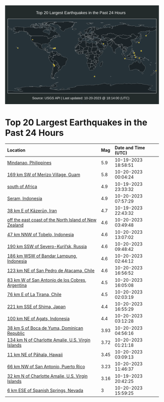 ![Map](./map.png)

# Top 20 Largest Earthquakes in the Past 24 Hours

| Location | Mag | Date and Time (UTC) |
|:---|:---|:---|
| [Mindanao, Philippines](https://earthquake.usgs.gov/earthquakes/eventpage/us6000lgpg) | 5.9 | 10-19-2023 18:58:51 |
| [169 km SW of Merizo Village, Guam](https://earthquake.usgs.gov/earthquakes/eventpage/us6000lgrt) | 5.8 | 10-20-2023 00:04:24 |
| [south of Africa](https://earthquake.usgs.gov/earthquakes/eventpage/us6000lgrl) | 4.9 | 10-19-2023 23:33:32 |
| [Seram, Indonesia](https://earthquake.usgs.gov/earthquakes/eventpage/us6000lgu3) | 4.9 | 10-20-2023 07:57:29 |
| [38 km E of Kāzerūn, Iran](https://earthquake.usgs.gov/earthquakes/eventpage/us6000lgre) | 4.7 | 10-19-2023 22:43:32 |
| [off the east coast of the North Island of New Zealand](https://earthquake.usgs.gov/earthquakes/eventpage/us6000lgt7) | 4.6 | 10-20-2023 03:49:48 |
| [47 km NNW of Tobelo, Indonesia](https://earthquake.usgs.gov/earthquakes/eventpage/us6000lgw8) | 4.6 | 10-20-2023 13:07:02 |
| [190 km SSW of Severo-Kuril’sk, Russia](https://earthquake.usgs.gov/earthquakes/eventpage/us6000lgvk) | 4.6 | 10-20-2023 09:48:42 |
| [186 km WSW of Bandar Lampung, Indonesia](https://earthquake.usgs.gov/earthquakes/eventpage/us6000lgsp) | 4.6 | 10-20-2023 02:44:12 |
| [123 km NE of San Pedro de Atacama, Chile](https://earthquake.usgs.gov/earthquakes/eventpage/us6000lgz3) | 4.6 | 10-20-2023 16:56:52 |
| [83 km W of San Antonio de los Cobres, Argentina](https://earthquake.usgs.gov/earthquakes/eventpage/us6000lgyz) | 4.5 | 10-20-2023 16:05:08 |
| [76 km E of La Tirana, Chile](https://earthquake.usgs.gov/earthquakes/eventpage/us6000lgse) | 4.5 | 10-20-2023 02:03:19 |
| [221 km SSE of Shima, Japan](https://earthquake.usgs.gov/earthquakes/eventpage/us6000lgz4) | 4.4 | 10-20-2023 16:55:29 |
| [100 km NE of Agats, Indonesia](https://earthquake.usgs.gov/earthquakes/eventpage/us6000lgsy) | 4.4 | 10-20-2023 03:12:28 |
| [38 km S of Boca de Yuma, Dominican Republic](https://earthquake.usgs.gov/earthquakes/eventpage/pr2023293001) | 3.93 | 10-20-2023 04:56:16 |
| [134 km N of Charlotte Amalie, U.S. Virgin Islands](https://earthquake.usgs.gov/earthquakes/eventpage/pr2023293000) | 3.72 | 10-20-2023 01:21:18 |
| [11 km NE of Pāhala, Hawaii](https://earthquake.usgs.gov/earthquakes/eventpage/hv73614597) | 3.45 | 10-20-2023 03:09:13 |
| [66 km NW of San Antonio, Puerto Rico](https://earthquake.usgs.gov/earthquakes/eventpage/pr71429313) | 3.23 | 10-20-2023 11:46:37 |
| [32 km N of Charlotte Amalie, U.S. Virgin Islands](https://earthquake.usgs.gov/earthquakes/eventpage/pr71429268) | 3.16 | 10-19-2023 20:42:25 |
| [6 km ESE of Spanish Springs, Nevada](https://earthquake.usgs.gov/earthquakes/eventpage/nn00867659) | 3 | 10-20-2023 15:59:25 |
